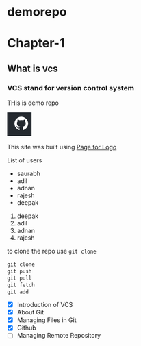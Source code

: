 # demorepo

<!-- this is first heading -->
# Chapter-1
## What is vcs
### VCS stand for version control system

THis is demo repo


![This is an image](pic.PNG)

This site was built using [Page for Logo](https://github.com/logos)

List of users
- saurabh
- adil
- adnan
- rajesh
- deepak


1. deepak
2. adil
3. adnan
4. rajesh


to clone the repo use `git clone`

```
git clone
git push
git pull
git fetch
git add
```


- [x] Introduction of VCS
- [x] About Git
- [x] Managing Files in Git
- [x] Github
- [ ] Managing Remote Repository
